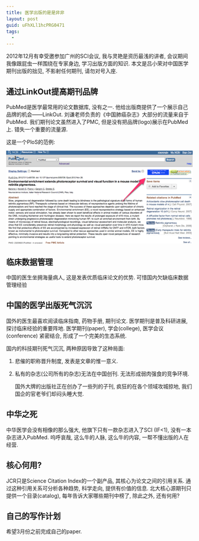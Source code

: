 ```yaml
---
title: 医学出版的是是非非
layout: post
guid: uFhXLl1hcPRG0471
tags:
  - 
---
```


2012年12月有幸受邀参加广州的SCI会议, 我与灵艳是资历最浅的讲者,  会议期间我像跟屁虫一样围绕在专家身边, 学习出版方面的知识. 本文是吕小荣对中国医学期刊出版的拙见, 不影射任何期刊, 请勿对号入座.

## 通过LinkOut提高期刊品牌

PubMed是医学最常用的论文数据库, 没有之一. 他给出版商提供了一个展示自己品牌的机会——LinkOut. 刘谦老师负责的《中国肺癌杂志》大部分的流量来自于PubMed. 我们期刊论文虽然进入了PMC, 但是没有把品牌(logo)展示在PubMed上. 错失一个重要的流量源.

这是一个PloS的范例:

<span class="image-1200">![](/media/files/2012/dec/11.png)</span>

## 临床数据管理

中国的医生坐拥海量病人, 这是发表优质临床论文的优势. 可惜国内欠缺临床数据管理经验

## 中国的医学出版死气沉沉 

国外的医生最喜欢阅读临床指南, 药物手册, 期刊论文. 医学期刊是普及科研进展, 探讨临床经验的重要阵地. 医学期刊(paper), 学会(college), 医学会议(conference) 紧密结合, 形成了一个完美的生态系统.

国内的科技期刊死气沉沉,  两种原因导致了这种局面:

1. 悲催的职称晋升制度, 发表是文章的惟一意义.

2. 私有的杂志(公司所有的杂志)无法在中国创刊. 无法形成弱肉强食的竞争环境.

	国外大牌的出版社正在创办了一些列的子刊, 疯狂的在各个领域攻城掠地, 我们国企的官老爷们却闷头睡大觉.

## 中华之死

中华医学会没有相像的那么强大, 他旗下只有一款杂志进入了SCI (IF<1), 没有一本杂志进入PubMed. 呜呼哀哉, 这么牛的人脉, 这么牛的内容, 一帮不懂出版的人在经营.

## 核心何用?

JCR只是Science Citation Index的一个副产品, 其核心为论文之间的引用关系. 通过这种引用关系可分析各种趋势, 科学走向, 提供有价值的信息. 北大核心源期刊只提供一个目录(catalog), 每年告诉大家哪些期刊中榜了, 除此之外, 还有何用?

## 自己的写作计划

希望3月份之前完成自己的paper.